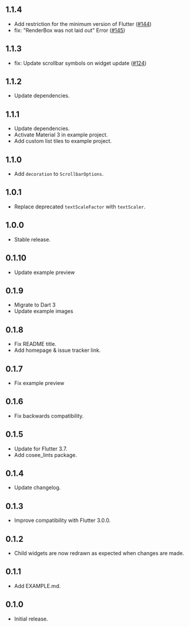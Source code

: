 ## 1.1.4

* Add restriction for the minimum version of Flutter ([#144](https://github.com/cosee/alphabet_list_view/issues/144))
* fix: "RenderBox was not laid out" Error ([#145](https://github.com/cosee/alphabet_list_view/pull/145))

## 1.1.3

* fix: Update scrollbar symbols on widget update ([#124](https://github.com/cosee/alphabet_list_view/pull/124))

## 1.1.2

* Update dependencies.

## 1.1.1

* Update dependencies.
* Activate Material 3 in example project.
* Add custom list tiles to example project.

## 1.1.0

* Add `decoration` to `ScrollbarOptions`.

## 1.0.1

* Replace deprecated `textScaleFactor` with `textScaler`.

## 1.0.0

* Stable release.

## 0.1.10

* Update example preview

## 0.1.9

* Migrate to Dart 3
* Update example images

## 0.1.8

* Fix README title.
* Add homepage & issue tracker link.

## 0.1.7

* Fix example preview

## 0.1.6

* Fix backwards compatibility.

## 0.1.5

* Update for Flutter 3.7.
* Add cosee_lints package.

## 0.1.4

* Update changelog.

## 0.1.3

* Improve compatibility with Flutter 3.0.0.

## 0.1.2

* Child widgets are now redrawn as expected when changes are made.

## 0.1.1

* Add EXAMPLE.md.

## 0.1.0

* Initial release.
